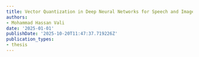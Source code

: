 ```yaml
---
title: Vector Quantization in Deep Neural Networks for Speech and Image Processing
authors:
- Mohammad Hassan Vali
date: '2025-01-01'
publishDate: '2025-10-20T11:47:37.719226Z'
publication_types:
- thesis
---
```

